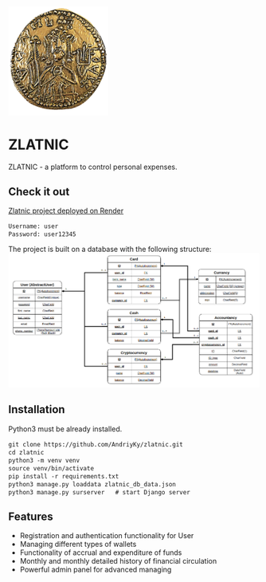 <img src="static/source/welcome_logo.png" alt="Project logo" width="200">

# ZLATNIC

ZLATNIC - a platform to control personal expenses.

## Check it out

[Zlatnic project deployed on Render](https://zlatnic.onrender.com/)

```
Username: user
Password: user12345
```

The project is built on a database with the following structure:
![image](static/source/DB_Zlatnic.png)

## Installation

Python3 must be already installed.

```shell
git clone https://github.com/AndriyKy/zlatnic.git
cd zlatnic
python3 -m venv venv
source venv/bin/activate
pip install -r requirements.txt
python3 manage.py loaddata zlatnic_db_data.json
python3 manage.py surserver   # start Django server
```

## Features

- Registration and authentication functionality for User
- Managing different types of wallets
- Functionality of accrual and expenditure of funds
- Monthly and monthly detailed history of financial circulation
- Powerful admin panel for advanced managing
